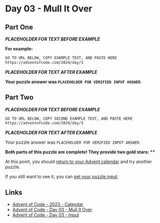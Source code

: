 # Day 03 - Mull It Over

## Part One

***PLACEHOLDER FOR TEXT BEFORE EXAMPLE***

**For example:**

```txt
GO TO URL BELOW, COPY EXAMPLE TEXT, AND PASTE HERE
https://adventofcode.com/2024/day/3
```

***PLACEHOLDER FOR TEXT AFTER EXAMPLE***

**Your puzzle answer was `PLACEHOLDER FOR VERIFIED INPUT ANSWER`**.

## Part Two

***PLACEHOLDER FOR TEXT BEFORE EXAMPLE***

```txt
GO TO URL BELOW, COPY SECOND EXAMPLE TEXT, AND PASTE HERE
https://adventofcode.com/2024/day/3
```

***PLACEHOLDER FOR TEXT AFTER EXAMPLE***

Your puzzle answer was *`PLACEHOLDER FOR VERIFIED INPUT ANSWER`*.

**Both parts of this puzzle are complete!
They provide two gold stars: \*\***

At this point,
you should [return to your Advent calendar][aoc-calendar] and
try another puzzle.

If you still want to see it,
you can [get your puzzle input][aoc-day03-input].

## Links


- [Advent of Code - 2023 - Calendar][aoc-calendar]
- [Advent of Code - Day 03 - Mull It Over][aoc-day03]
- [Advent of Code - Day 03 - Input][aoc-day03-input]

<!-- Hidden References -->
[aoc-calendar]: https://adventofcode.com/2024 "Advent of Code - Year/Calendar"
[aoc-day03]: https://adventofcode.com/2024/day/3 "Advent of Code - Day 03"
[aoc-day03-input]: https://adventofcode.com/2024/day/3/input "Advent of Code - Day 04 - Input"
